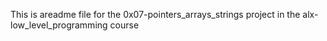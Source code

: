 This is areadme file for the 0x07-pointers_arrays_strings project in the alx-low_level_programming course
